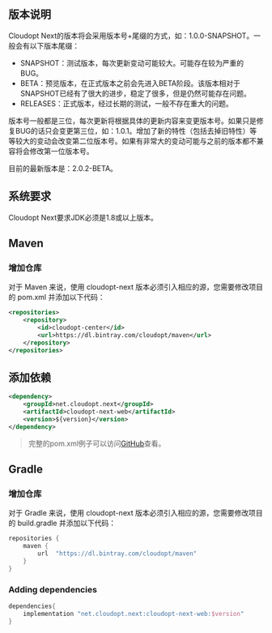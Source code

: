 ## 版本说明

Cloudopt Next的版本将会采用版本号+尾缀的方式，如：1.0.0-SNAPSHOT。一般会有以下版本尾缀：

- SNAPSHOT：测试版本，每次更新变动可能较大。可能存在较为严重的BUG。
- BETA：预览版本，在正式版本之前会先进入BETA阶段。该版本相对于SNAPSHOT已经有了很大的进步，稳定了很多，但是仍然可能存在问题。
- RELEASES：正式版本，经过长期的测试，一般不存在重大的问题。

版本号一般都是三位，每次更新将根据具体的更新内容来变更版本号。如果只是修复BUG的话只会变更第三位，如：1.0.1。增加了新的特性（包括去掉旧特性）等等较大的变动会改变第二位版本号。如果有非常大的变动可能与之前的版本都不兼容将会修改第一位版本号。

目前的最新版本是：2.0.2-BETA。

## 系统要求

Cloudopt Next要求JDK必须是1.8或以上版本。

## Maven

### 增加仓库

对于 Maven 来说，使用 cloudopt-next 版本必须引入相应的源，您需要修改项目的 pom.xml 并添加以下代码：

````xml
<repositories>
    <repository>
        <id>cloudopt-center</id>
        <url>https://dl.bintray.com/cloudopt/maven</url>
    </repository>
</repositories>
````

## 添加依赖


````xml
<dependency>
    <groupId>net.cloudopt.next</groupId>
    <artifactId>cloudopt-next-web</artifactId>
    <version>${version}</version>
</dependency>
````

>完整的pom.xml例子可以访问[GitHub](https://github.com/cloudoptlab/cloudopt-next-example/blob/master/pom.xml)查看。

## Gradle

### 增加仓库

对于 Gradle 来说，使用 cloudopt-next 版本必须引入相应的源，您需要修改项目的 build.gradle 并添加以下代码：

```gradle
repositories {
    maven {
        url  "https://dl.bintray.com/cloudopt/maven" 
    }
}
```

### Adding dependencies

````groovy
dependencies{
    implementation "net.cloudopt.next:cloudopt-next-web:$version"
}
````